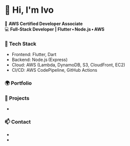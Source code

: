 # 👋 Hi, I'm Ivo

🚀 **AWS Certified Developer Associate**  
💻 **Full‑Stack Developer | Flutter • Node.js • AWS**

### 🔧 Tech Stack
- Frontend: Flutter, Dart  
- Backend: Node.js (Express)  
- Cloud: AWS (Lambda, DynamoDB, S3, CloudFront, EC2)  
- CI/CD: AWS CodePipeline, GitHub Actions

### 🌍 Portfolio
[Visit my portfolio website]: https://d2q5qqxjkq5rsl.cloudfront.net

### 💼 Projects
- [Bus Ticketing Platform]: https://d3jso41a49lwpz.cloudfront.net

### 📫 Contact
- [LinkedIn]: https://www.linkedin.com/in/fru-ivo-nde-02ab69389/
- [Email]: ivofru.cloudjobs@gmail.com
